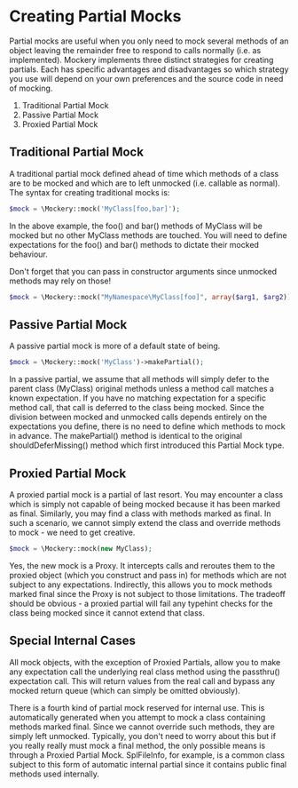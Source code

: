 # Creating Partial Mocks


Partial mocks are useful when you only need to mock several methods of
an object leaving the remainder free to respond to calls normally (i.e.
as implemented). Mockery implements three distinct strategies for creating
partials. Each has specific advantages and disadvantages so which strategy
you use will depend on your own preferences and the source code in need
of mocking.

1. Traditional Partial Mock
2. Passive Partial Mock
3. Proxied Partial Mock


## Traditional Partial Mock

A traditional partial mock defined ahead of time which methods of a class
are to be mocked and which are to left unmocked (i.e. callable as normal).
The syntax for creating traditional mocks is:

```PHP
$mock = \Mockery::mock('MyClass[foo,bar]');
```

In the above example, the foo() and bar() methods of MyClass will be
mocked but no other MyClass methods are touched. You will need to define
expectations for the foo() and bar() methods to dictate their mocked behaviour.

Don't forget that you can pass in constructor arguments since unmocked
methods may rely on those!

```PHP
$mock = \Mockery::mock("MyNamespace\MyClass[foo]", array($arg1, $arg2));
```


## Passive Partial Mock

A passive partial mock is more of a default state of being.

```PHP
$mock = \Mockery::mock('MyClass')->makePartial();
```

In a passive partial, we assume that all methods will simply defer to
the parent class (MyClass) original methods unless a method call
matches a known expectation. If you have no matching expectation for
a specific method call, that call is deferred to the class being
mocked. Since the division between mocked and unmocked calls depends
entirely on the expectations you define, there is no need to define
which methods to mock in advance. The makePartial() method is identical to the
original shouldDeferMissing() method which first introduced this Partial Mock
type.


## Proxied Partial Mock

A proxied partial mock is a partial of last resort. You may encounter
a class which is simply not capable of being mocked because it has
been marked as final. Similarly, you may find a class with methods
marked as final. In such a scenario, we cannot simply extend the
class and override methods to mock - we need to get creative.

```PHP
$mock = \Mockery::mock(new MyClass);
```

Yes, the new mock is a Proxy. It intercepts calls and reroutes them to
the proxied object (which you construct and pass in) for methods which
are not subject to any expectations. Indirectly, this allows you to
mock methods marked final since the Proxy is not subject to those
limitations. The tradeoff should be obvious - a proxied partial will
fail any typehint checks for the class being mocked since it cannot
extend that class.


## Special Internal Cases

All mock objects, with the exception of Proxied Partials, allow you to make any
expectation call the underlying real class method using the passthru() expectation
call. This will return values from the real call and bypass any mocked return queue
(which can simply be omitted obviously).

There is a fourth kind of partial mock reserved for internal use. This is automatically
generated when you attempt to mock a class containing methods marked final. Since we
cannot override such methods, they are simply left unmocked. Typically, you don't need
to worry about this but if you really really must mock a final method, the only possible
means is through a Proxied Partial Mock. SplFileInfo, for example, is a common class subject
to this form of automatic internal partial since it contains public final methods used
internally.
